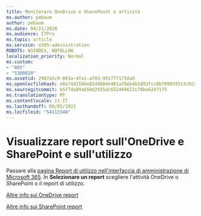 ```yaml
---
title: Monitorare OneDrive e SharePoint e attività
ms.author: pebaum
author: pebaum
ms.date: 04/21/2020
ms.audience: ITPro
ms.topic: article
ms.service: o365-administration
ROBOTS: NOINDEX, NOFOLLOW
localization_priority: Normal
ms.custom:
- "865"
- "5300020"
ms.assetid: 2987a5c9-063a-4fa1-af03-951f7f1750a8
ms.openlocfilehash: e0a74d150be81d4684e481a76eb4b1d93fcc8b70997d513c9230406f520d1ec2
ms.sourcegitcommit: b5f7da89a650d2915dc652449623c78be6247175
ms.translationtype: MT
ms.contentlocale: it-IT
ms.lasthandoff: 08/05/2021
ms.locfileid: "54113348"
---
```

# <a name="view-reports-on-onedrive-and-sharepoint-activity-and-usage"></a>Visualizzare report sull'OneDrive e SharePoint e sull'utilizzo

Passare alla [pagina Report di utilizzo nell'interfaccia di amministrazione di Microsoft 365](https://admin.microsoft.com/AdminPortal/Home). In **Selezionare un report** scegliere l'attività OneDrive o SharePoint o il report di utilizzo.
  
[Altre info sui OneDrive report](https://go.microsoft.com/fwlink/?linkid=875239)
  
[Altre info sui SharePoint report](https://go.microsoft.com/fwlink/?linkid=875240)
  